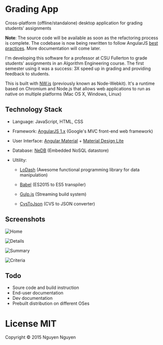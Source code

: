 # Grading App
Cross-platform (offline/standalone) desktop application for grading students' assignments

**Note**: The source code will be available as soon as the refactoring process is complete. The codebase is now being rewritten to follow AngularJS [best practices](https://github.com/johnpapa/angular-styleguide). More documentation will come later.

I'm developing this software for a professor at CSU Fullerton to grade students' assignments in an Algorithm Engineering course. The first semester using it was a success: 3X speed up in grading and providing feedback to students.

This is built with [NW.js](https://github.com/nwjs/nw.js/) (previously known as Node-Webkit). It's a runtime based on Chromium and Node.js that allows web applications to run as native on multiple platforms (Mac OS X, Windows, Linux)

## Technology Stack

* Language: JavaScript, HTML, CSS

* Framework: [AngularJS 1.x](https://angularjs.org/) (Google's MVC front-end web framework)

* User Interface: [Angular Material](https://material.angularjs.org/) + [Material Design Lite](http://www.getmdl.io/)

* Database: [NeDB](https://github.com/louischatriot/nedb) (Embedded NoSQL datastore)

* Ultility: 
  * [LoDash](https://lodash.com/) (Awesome functional programming library for data manipulation)
  
  * [Babel](https://babeljs.io/) (ES2015 to ES5 transpiler)

  * [Gulp.js](https://github.com/gulpjs/gulp) (Streaming build system)
  
  * [CvsToJson](https://www.npmjs.com/package/csvtojson) (CVS to JSON converter)

## Screenshots

![Home](https://cloud.githubusercontent.com/assets/4667129/11984432/0d23a024-a970-11e5-8acc-024c297b7025.jpg)


![Details](https://cloud.githubusercontent.com/assets/4667129/11984434/0d2c5908-a970-11e5-9466-7e749c5edb72.jpg)

![Summary](https://cloud.githubusercontent.com/assets/4667129/11986830/0f0a5a90-a989-11e5-810c-9fb7fa3fe439.jpg)

![Criteria](https://cloud.githubusercontent.com/assets/4667129/11984433/0d25c890-a970-11e5-95a4-c20fe7d316cb.jpg)


## Todo
* Soure code and build instruction
* End-user documentation
* Dev documentation
* Prebuilt distribution on different OSes

# License MIT
Copyright © 2015 Nguyen Nguyen
